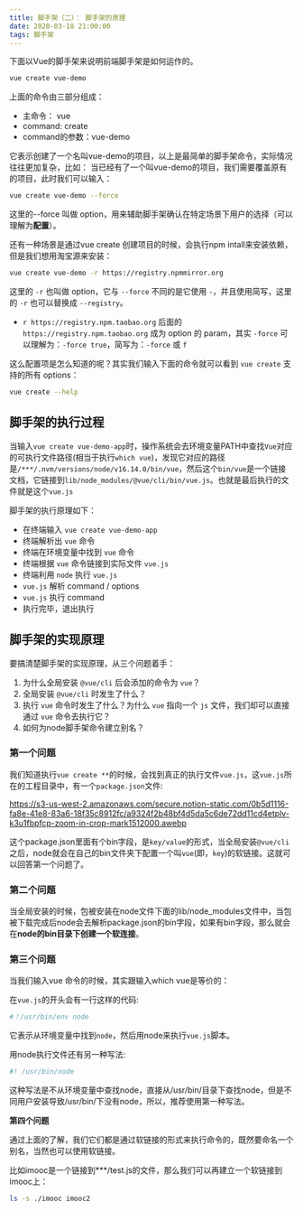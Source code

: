 ```yaml
---
title: 脚手架（二）： 脚手架的原理
date: 2020-03-18 21:00:00
tags: 脚手架
---
```

下面以Vue的脚手架来说明前端脚手架是如何运作的。

```bash
vue create vue-demo
```

上面的命令由三部分组成：

- 主命令： vue
- command: create
- command的参数：vue-demo

它表示创建了一个名叫vue-demo的项目，以上是最简单的脚手架命令，实际情况往往更加复杂，比如： 当已经有了一个叫vue-demo的项目，我们需要覆盖原有的项目，此时我们可以输入：

```bash
vue create vue-demo --force
```

这里的--force 叫做 option，用来辅助脚手架确认在特定场景下用户的选择（可以理解为**配置**）。

还有一种场景是通过vue create 创建项目的时候，会执行npm intall来安装依赖，但是我们想用淘宝源来安装：

```bash
vue create vue-demo -r https://registry.npmmirror.org
```

这里的 `-r` 也叫做 option，它与 `--force` 不同的是它使用 `-`，并且使用简写，这里的 `-r` 也可以替换成 `--registry`。

- `r https://registry.npm.taobao.org` 后面的 `https://registry.npm.taobao.org` 成为 option 的 param，其实 `-force` 可以理解为：`-force true`，简写为：`-force` 或 `f`

这么配置项是怎么知道的呢？其实我们输入下面的命令就可以看到 `vue create` 支持的所有 options：

```bash
vue create --help
```

## 脚手架的执行过程

当输入`vue create vue-demo-app`时，操作系统会去环境变量PATH中查找`Vue`对应的可执行文件路径(相当于执行`which vue`)，发现它对应的路径是`/***/.nvm/versions/node/v16.14.0/bin/vue`，然后这个`bin/vue`是一个链接文档，它链接到`lib/node_modules/@vue/cli/bin/vue.js`。也就是最后执行的文件就是这个`vue.js`

脚手架的执行原理如下：

- 在终端输入 `vue create vue-demo-app`
- 终端解析出 `vue` 命令
- 终端在环境变量中找到 `vue` 命令
- 终端根据 `vue` 命令链接到实际文件 `vue.js`
- 终端利用 `node` 执行 `vue.js`
- `vue.js` 解析 command / options
- `vue.js` 执行 command
- 执行完毕，退出执行

## 脚手架的实现原理

要搞清楚脚手架的实现原理，从三个问题着手：

1. 为什么全局安装 `@vue/cli` 后会添加的命令为 `vue`？
2. 全局安装 `@vue/cli` 时发生了什么？
3. 执行 `vue` 命令时发生了什么？为什么 `vue` 指向一个 `js` 文件，我们却可以直接通过 `vue` 命令去执行它？
4. 如何为node脚手架命令建立别名？

### **第一个问题**

我们知道执行`vue create **`的时候，会找到真正的执行文件`vue.js`，这`vue.js`所在的工程目录中，有一个`package.json`文件:

https://s3-us-west-2.amazonaws.com/secure.notion-static.com/0b5d1116-fa8e-41e8-83a6-18f35c8912fc/a9324f2b48bf4d5da5c6de72dd11cd4etplv-k3u1fbpfcp-zoom-in-crop-mark1512000.awebp

这个package.json里面有个bin字段，是`key/value`的形式，当全局安装`@vue/cli`之后，node就会在自己的bin文件夹下配置一个叫`vue`(即，`key`)的软链接。这就可以回答第一个问题了。

### **第二个问题**

当全局安装的时候，包被安装在node文件下面的lib/node_modules文件中，当包被下载完成后node会去解析package.json的bin字段，如果有bin字段，那么就会在**node的bin目录下创建一个软连接**。

### **第三个问题**

当我们输入vue 命令的时候，其实跟输入which vue是等价的：

在`vue.js`的开头会有一行这样的代码:

```bash
#！/usr/bin/env node
```

它表示从环境变量中找到`node`，然后用node来执行`vue.js`脚本。

用node执行文件还有另一种写法:

```bash
#! /usr/bin/node
```

这种写法是不从环境变量中查找node，直接从/usr/bin/目录下查找node，但是不同用户安装导致/usr/bin/下没有node，所以，推荐使用第一种写法。

**第四个问题**

通过上面的了解，我们它们都是通过软链接的形式来执行命令的，既然要命名一个别名，当然也可以使用软链接。

比如imooc是一个链接到***/test.js的文件，那么我们可以再建立一个软链接到imooc上：

```bash
ls -s ./imooc imooc2
```
